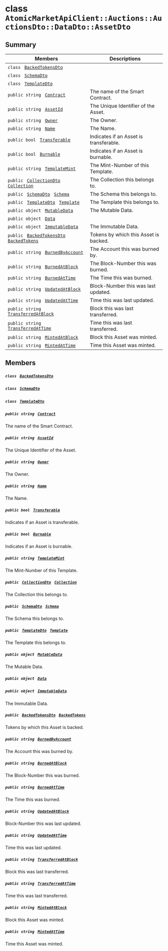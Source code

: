 # class `AtomicMarketApiClient::Auctions::AuctionsDto::DataDto::AssetDto` 

## Summary

 Members                                | Descriptions                                
----------------------------------------|---------------------------------------------
`class ` [`BackedTokensDto`](.github/workflows/documentation/md/AtomicMarketApiClient--Auctions--AuctionsDto--DataDto--AssetDto--BackedTokensDto.md#class_atomic_market_api_client_1_1_auctions_1_1_auctions_dto_1_1_data_dto_1_1_asset_dto_1_1_backed_tokens_dto)        | 
`class ` [`SchemaDto`](.github/workflows/documentation/md/AtomicMarketApiClient--Auctions--AuctionsDto--DataDto--AssetDto--SchemaDto.md#class_atomic_market_api_client_1_1_auctions_1_1_auctions_dto_1_1_data_dto_1_1_asset_dto_1_1_schema_dto)        | 
`class ` [`TemplateDto`](.github/workflows/documentation/md/AtomicMarketApiClient--Auctions--AuctionsDto--DataDto--AssetDto--TemplateDto.md#class_atomic_market_api_client_1_1_auctions_1_1_auctions_dto_1_1_data_dto_1_1_asset_dto_1_1_template_dto)        | 
`public string ` [`Contract`](#class_atomic_market_api_client_1_1_auctions_1_1_auctions_dto_1_1_data_dto_1_1_asset_dto_1a9b4baf8484b98d89513d7776a8877d0e) | The name of the Smart Contract.
`public string ` [`AssetId`](#class_atomic_market_api_client_1_1_auctions_1_1_auctions_dto_1_1_data_dto_1_1_asset_dto_1a0066ff0d119e607c3ec5491c7aac86ff) | The Unique Identifier of the Asset.
`public string ` [`Owner`](#class_atomic_market_api_client_1_1_auctions_1_1_auctions_dto_1_1_data_dto_1_1_asset_dto_1a2bb39ac02455d05833c5f88b6ddc87ee) | The Owner.
`public string ` [`Name`](#class_atomic_market_api_client_1_1_auctions_1_1_auctions_dto_1_1_data_dto_1_1_asset_dto_1a7ee9065718e6628dc7791b756fa6c0f9) | The Name.
`public bool ` [`Transferable`](#class_atomic_market_api_client_1_1_auctions_1_1_auctions_dto_1_1_data_dto_1_1_asset_dto_1ab0a2025837cfad369c22e114d1c93d42) | Indicates if an Asset is transferable.
`public bool ` [`Burnable`](#class_atomic_market_api_client_1_1_auctions_1_1_auctions_dto_1_1_data_dto_1_1_asset_dto_1a50c30f69b54db362be32720d5cc433bd) | Indicates if an Asset is burnable.
`public string ` [`TemplateMint`](#class_atomic_market_api_client_1_1_auctions_1_1_auctions_dto_1_1_data_dto_1_1_asset_dto_1a82c766587c3554c5c8b1b16e2cf29799) | The Mint-Number of this Template.
`public ` [`CollectionDto`](.github/workflows/documentation/md/AtomicMarketApiClient--Auctions--AuctionsDto--DataDto--CollectionDto.md#class_atomic_market_api_client_1_1_auctions_1_1_auctions_dto_1_1_data_dto_1_1_collection_dto)` ` [`Collection`](#class_atomic_market_api_client_1_1_auctions_1_1_auctions_dto_1_1_data_dto_1_1_asset_dto_1ac6d9b0c1cef1d8ad020fa9b6fc1c3319) | The Collection this belongs to.
`public ` [`SchemaDto`](.github/workflows/documentation/md/AtomicMarketApiClient--Auctions--AuctionsDto--DataDto--AssetDto--SchemaDto.md#class_atomic_market_api_client_1_1_auctions_1_1_auctions_dto_1_1_data_dto_1_1_asset_dto_1_1_schema_dto)` ` [`Schema`](#class_atomic_market_api_client_1_1_auctions_1_1_auctions_dto_1_1_data_dto_1_1_asset_dto_1ad93c55d7b2a8254b86543bda80750a31) | The Schema this belongs to.
`public ` [`TemplateDto`](.github/workflows/documentation/md/AtomicMarketApiClient--Auctions--AuctionsDto--DataDto--AssetDto--TemplateDto.md#class_atomic_market_api_client_1_1_auctions_1_1_auctions_dto_1_1_data_dto_1_1_asset_dto_1_1_template_dto)` ` [`Template`](#class_atomic_market_api_client_1_1_auctions_1_1_auctions_dto_1_1_data_dto_1_1_asset_dto_1a8d65cc2a5ff793ff3eb7a51b7d72e43f) | The Template this belongs to.
`public object ` [`MutableData`](#class_atomic_market_api_client_1_1_auctions_1_1_auctions_dto_1_1_data_dto_1_1_asset_dto_1a517f1227ead52951840392f73f535a52) | The Mutable Data.
`public object ` [`Data`](#class_atomic_market_api_client_1_1_auctions_1_1_auctions_dto_1_1_data_dto_1_1_asset_dto_1a248bfced8a2a84c147f9b20efe3e669a) | 
`public object ` [`ImmutableData`](#class_atomic_market_api_client_1_1_auctions_1_1_auctions_dto_1_1_data_dto_1_1_asset_dto_1a9fed56023309e1abafab5d3a66612ffd) | The Immutable Data.
`public ` [`BackedTokensDto`](.github/workflows/documentation/md/AtomicMarketApiClient--Auctions--AuctionsDto--DataDto--AssetDto--BackedTokensDto.md#class_atomic_market_api_client_1_1_auctions_1_1_auctions_dto_1_1_data_dto_1_1_asset_dto_1_1_backed_tokens_dto)` ` [`BackedTokens`](#class_atomic_market_api_client_1_1_auctions_1_1_auctions_dto_1_1_data_dto_1_1_asset_dto_1ace4511d1490d9905e3f19026c18dbc96) | Tokens by which this Asset is backed.
`public string ` [`BurnedByAccount`](#class_atomic_market_api_client_1_1_auctions_1_1_auctions_dto_1_1_data_dto_1_1_asset_dto_1aa5cda192438e7fb3d7476fd141781f01) | The Account this was burned by.
`public string ` [`BurnedAtBlock`](#class_atomic_market_api_client_1_1_auctions_1_1_auctions_dto_1_1_data_dto_1_1_asset_dto_1a33628aede1491a3c2ee851bc168ef66d) | The Block-Number this was burned.
`public string ` [`BurnedAtTime`](#class_atomic_market_api_client_1_1_auctions_1_1_auctions_dto_1_1_data_dto_1_1_asset_dto_1a664d94dbbc9b356664c27342061abbe7) | The Time this was burned.
`public string ` [`UpdatedAtBlock`](#class_atomic_market_api_client_1_1_auctions_1_1_auctions_dto_1_1_data_dto_1_1_asset_dto_1a6bb57b5afa05403c9d9c39296178c9ef) | Block-Number this was last updated.
`public string ` [`UpdatedAtTime`](#class_atomic_market_api_client_1_1_auctions_1_1_auctions_dto_1_1_data_dto_1_1_asset_dto_1a72262f869452135882a475b6636de902) | Time this was last updated.
`public string ` [`TransferredAtBlock`](#class_atomic_market_api_client_1_1_auctions_1_1_auctions_dto_1_1_data_dto_1_1_asset_dto_1ab2e154e0d51a36f9dd001bd6ccda4571) | Block this was last transferred.
`public string ` [`TransferredAtTime`](#class_atomic_market_api_client_1_1_auctions_1_1_auctions_dto_1_1_data_dto_1_1_asset_dto_1abaf0a7b245b0a4891c81c278b57898b7) | Time this was last transferred.
`public string ` [`MintedAtBlock`](#class_atomic_market_api_client_1_1_auctions_1_1_auctions_dto_1_1_data_dto_1_1_asset_dto_1aece51bb353a548fed2f074df53cc3dc2) | Block this Asset was minted.
`public string ` [`MintedAtTime`](#class_atomic_market_api_client_1_1_auctions_1_1_auctions_dto_1_1_data_dto_1_1_asset_dto_1a02bd8923fc7b1802cd28ec5286c14d0e) | Time this Asset was minted.

## Members

##### `class ` [`BackedTokensDto`](.github/workflows/documentation/md/AtomicMarketApiClient--Auctions--AuctionsDto--DataDto--AssetDto--BackedTokensDto.md#class_atomic_market_api_client_1_1_auctions_1_1_auctions_dto_1_1_data_dto_1_1_asset_dto_1_1_backed_tokens_dto) 

##### `class ` [`SchemaDto`](.github/workflows/documentation/md/AtomicMarketApiClient--Auctions--AuctionsDto--DataDto--AssetDto--SchemaDto.md#class_atomic_market_api_client_1_1_auctions_1_1_auctions_dto_1_1_data_dto_1_1_asset_dto_1_1_schema_dto) 

##### `class ` [`TemplateDto`](.github/workflows/documentation/md/AtomicMarketApiClient--Auctions--AuctionsDto--DataDto--AssetDto--TemplateDto.md#class_atomic_market_api_client_1_1_auctions_1_1_auctions_dto_1_1_data_dto_1_1_asset_dto_1_1_template_dto) 

##### `public string ` [`Contract`](#class_atomic_market_api_client_1_1_auctions_1_1_auctions_dto_1_1_data_dto_1_1_asset_dto_1a9b4baf8484b98d89513d7776a8877d0e) 

The name of the Smart Contract.

##### `public string ` [`AssetId`](#class_atomic_market_api_client_1_1_auctions_1_1_auctions_dto_1_1_data_dto_1_1_asset_dto_1a0066ff0d119e607c3ec5491c7aac86ff) 

The Unique Identifier of the Asset.

##### `public string ` [`Owner`](#class_atomic_market_api_client_1_1_auctions_1_1_auctions_dto_1_1_data_dto_1_1_asset_dto_1a2bb39ac02455d05833c5f88b6ddc87ee) 

The Owner.

##### `public string ` [`Name`](#class_atomic_market_api_client_1_1_auctions_1_1_auctions_dto_1_1_data_dto_1_1_asset_dto_1a7ee9065718e6628dc7791b756fa6c0f9) 

The Name.

##### `public bool ` [`Transferable`](#class_atomic_market_api_client_1_1_auctions_1_1_auctions_dto_1_1_data_dto_1_1_asset_dto_1ab0a2025837cfad369c22e114d1c93d42) 

Indicates if an Asset is transferable.

##### `public bool ` [`Burnable`](#class_atomic_market_api_client_1_1_auctions_1_1_auctions_dto_1_1_data_dto_1_1_asset_dto_1a50c30f69b54db362be32720d5cc433bd) 

Indicates if an Asset is burnable.

##### `public string ` [`TemplateMint`](#class_atomic_market_api_client_1_1_auctions_1_1_auctions_dto_1_1_data_dto_1_1_asset_dto_1a82c766587c3554c5c8b1b16e2cf29799) 

The Mint-Number of this Template.

##### `public ` [`CollectionDto`](.github/workflows/documentation/md/AtomicMarketApiClient--Auctions--AuctionsDto--DataDto--CollectionDto.md#class_atomic_market_api_client_1_1_auctions_1_1_auctions_dto_1_1_data_dto_1_1_collection_dto)` ` [`Collection`](#class_atomic_market_api_client_1_1_auctions_1_1_auctions_dto_1_1_data_dto_1_1_asset_dto_1ac6d9b0c1cef1d8ad020fa9b6fc1c3319) 

The Collection this belongs to.

##### `public ` [`SchemaDto`](.github/workflows/documentation/md/AtomicMarketApiClient--Auctions--AuctionsDto--DataDto--AssetDto--SchemaDto.md#class_atomic_market_api_client_1_1_auctions_1_1_auctions_dto_1_1_data_dto_1_1_asset_dto_1_1_schema_dto)` ` [`Schema`](#class_atomic_market_api_client_1_1_auctions_1_1_auctions_dto_1_1_data_dto_1_1_asset_dto_1ad93c55d7b2a8254b86543bda80750a31) 

The Schema this belongs to.

##### `public ` [`TemplateDto`](.github/workflows/documentation/md/AtomicMarketApiClient--Auctions--AuctionsDto--DataDto--AssetDto--TemplateDto.md#class_atomic_market_api_client_1_1_auctions_1_1_auctions_dto_1_1_data_dto_1_1_asset_dto_1_1_template_dto)` ` [`Template`](#class_atomic_market_api_client_1_1_auctions_1_1_auctions_dto_1_1_data_dto_1_1_asset_dto_1a8d65cc2a5ff793ff3eb7a51b7d72e43f) 

The Template this belongs to.

##### `public object ` [`MutableData`](#class_atomic_market_api_client_1_1_auctions_1_1_auctions_dto_1_1_data_dto_1_1_asset_dto_1a517f1227ead52951840392f73f535a52) 

The Mutable Data.

##### `public object ` [`Data`](#class_atomic_market_api_client_1_1_auctions_1_1_auctions_dto_1_1_data_dto_1_1_asset_dto_1a248bfced8a2a84c147f9b20efe3e669a) 

##### `public object ` [`ImmutableData`](#class_atomic_market_api_client_1_1_auctions_1_1_auctions_dto_1_1_data_dto_1_1_asset_dto_1a9fed56023309e1abafab5d3a66612ffd) 

The Immutable Data.

##### `public ` [`BackedTokensDto`](.github/workflows/documentation/md/AtomicMarketApiClient--Auctions--AuctionsDto--DataDto--AssetDto--BackedTokensDto.md#class_atomic_market_api_client_1_1_auctions_1_1_auctions_dto_1_1_data_dto_1_1_asset_dto_1_1_backed_tokens_dto)` ` [`BackedTokens`](#class_atomic_market_api_client_1_1_auctions_1_1_auctions_dto_1_1_data_dto_1_1_asset_dto_1ace4511d1490d9905e3f19026c18dbc96) 

Tokens by which this Asset is backed.

##### `public string ` [`BurnedByAccount`](#class_atomic_market_api_client_1_1_auctions_1_1_auctions_dto_1_1_data_dto_1_1_asset_dto_1aa5cda192438e7fb3d7476fd141781f01) 

The Account this was burned by.

##### `public string ` [`BurnedAtBlock`](#class_atomic_market_api_client_1_1_auctions_1_1_auctions_dto_1_1_data_dto_1_1_asset_dto_1a33628aede1491a3c2ee851bc168ef66d) 

The Block-Number this was burned.

##### `public string ` [`BurnedAtTime`](#class_atomic_market_api_client_1_1_auctions_1_1_auctions_dto_1_1_data_dto_1_1_asset_dto_1a664d94dbbc9b356664c27342061abbe7) 

The Time this was burned.

##### `public string ` [`UpdatedAtBlock`](#class_atomic_market_api_client_1_1_auctions_1_1_auctions_dto_1_1_data_dto_1_1_asset_dto_1a6bb57b5afa05403c9d9c39296178c9ef) 

Block-Number this was last updated.

##### `public string ` [`UpdatedAtTime`](#class_atomic_market_api_client_1_1_auctions_1_1_auctions_dto_1_1_data_dto_1_1_asset_dto_1a72262f869452135882a475b6636de902) 

Time this was last updated.

##### `public string ` [`TransferredAtBlock`](#class_atomic_market_api_client_1_1_auctions_1_1_auctions_dto_1_1_data_dto_1_1_asset_dto_1ab2e154e0d51a36f9dd001bd6ccda4571) 

Block this was last transferred.

##### `public string ` [`TransferredAtTime`](#class_atomic_market_api_client_1_1_auctions_1_1_auctions_dto_1_1_data_dto_1_1_asset_dto_1abaf0a7b245b0a4891c81c278b57898b7) 

Time this was last transferred.

##### `public string ` [`MintedAtBlock`](#class_atomic_market_api_client_1_1_auctions_1_1_auctions_dto_1_1_data_dto_1_1_asset_dto_1aece51bb353a548fed2f074df53cc3dc2) 

Block this Asset was minted.

##### `public string ` [`MintedAtTime`](#class_atomic_market_api_client_1_1_auctions_1_1_auctions_dto_1_1_data_dto_1_1_asset_dto_1a02bd8923fc7b1802cd28ec5286c14d0e) 

Time this Asset was minted.

